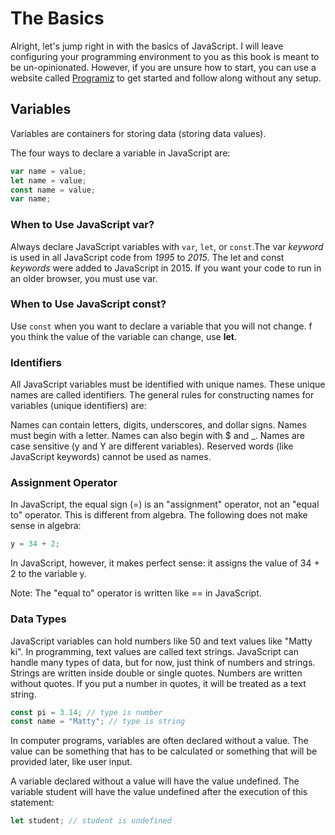 # The Basics

Alright, let's jump right in with the basics of JavaScript. I will leave configuring your programming environment to you as
this book is meant to be un-opinionated. However, if you are unsure how to start, you can use a website called [Programiz](https://www.programiz.com/javascript/online-compiler/) to get started and follow along without any setup.

## Variables

Variables are containers for storing data (storing data values).

The four ways to declare a variable in JavaScript are:

```js
var name = value;
let name = value;
const name = value;
var name;
```

### When to Use JavaScript var?

Always declare JavaScript variables with `var`, `let`, or `const`.The var _keyword_ is used in all JavaScript code from _1995_ to _2015_. The let and const _keywords_ were added to JavaScript in 2015. If you want your code to run in an older browser, you must use var.

### When to Use JavaScript const?

Use `const` when you want to declare a variable that you will not change. f you think the value of the variable can change, use **let**.

### Identifiers

All JavaScript variables must be identified with unique names. These unique names are called identifiers.
The general rules for constructing names for variables (unique identifiers) are:

Names can contain letters, digits, underscores, and dollar signs.
Names must begin with a letter.
Names can also begin with $ and \_.
Names are case sensitive (y and Y are different variables).
Reserved words (like JavaScript keywords) cannot be used as names.

### Assignment Operator

In JavaScript, the equal sign (=) is an "assignment" operator, not an "equal to" operator.
This is different from algebra. The following does not make sense in algebra:

```js
y = 34 + 2;
```

In JavaScript, however, it makes perfect sense: it assigns the value of 34 + 2 to the variable y.

Note: The "equal to" operator is written like == in JavaScript.

### Data Types

JavaScript variables can hold numbers like 50 and text values like "Matty ki". In programming, text values are called text strings. JavaScript can handle many types of data, but for now, just think of numbers and strings. Strings are written inside double or single quotes. Numbers are written without quotes. If you put a number in quotes, it will be treated as a text string.

```js
const pi = 3.14; // type is number
const name = "Matty"; // type is string
```

In computer programs, variables are often declared without a value. The value can be something that has to be calculated or something that will be provided later, like user input.

A variable declared without a value will have the value undefined. The variable student will have the value undefined after the execution of this statement:

```js
let student; // student is undefined
```
